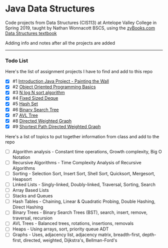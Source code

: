 # Java Data Structures

Code projects from Data Structures (CIS113) at Antelope Valley College in Spring 2019, 
taught by Nathan Wonnacott BSCS, using the [zyBooks.com Data Structures textbook](https://learn.zybooks.com/zybook/DataStructuresEssentialsR51)

Adding info and notes after all the projects are added
___
### Todo List
Here's the list of assignment projects I have to find and add to this repo 
* [X] \#1 [Introduction Java Project - Painting the Wall](https://github.com/wforbes/JavaDataStructures/blob/master/src/net/wforbes/javadatastructures/introtojava/PaintEstimator.java)
* [X] \#2 [Object Oriented Programming Basics](https://github.com/wforbes/JavaDataStructures/tree/master/src/net/wforbes/javadatastructures/oopbasics)
* [X] \#3 [N log N sort algorithm](https://github.com/wforbes/JavaDataStructures/blob/master/src/net/wforbes/javadatastructures/sort/MergeSort.java)
* [X] \#4 [Fixed Sized Deque](https://github.com/wforbes/JavaDataStructures/blob/master/src/net/wforbes/javadatastructures/deque/FixedSizedDeque.java)
* [X] \#5 [Hash Set](https://github.com/wforbes/JavaDataStructures/blob/master/src/net/wforbes/javadatastructures/hashset/LinearProbingHashSet.java)
* [X] \#6 [Binary Search Tree](https://github.com/wforbes/JavaDataStructures/blob/master/src/net/wforbes/javadatastructures/tree/BinarySearchTree.java)
* [X] \#7 [AVL Tree](https://github.com/wforbes/JavaDataStructures/blob/master/src/net/wforbes/javadatastructures/tree/AVLTree.java)
* [X] \#8 [Directed Weighted Graph](https://github.com/wforbes/JavaDataStructures/blob/master/src/net/wforbes/javadatastructures/graph/DirectedWeightedGraph.java)
* [X] \#9 [Shortest Path Directed Weighted Graph](https://github.com/wforbes/JavaDataStructures/blob/master/src/net/wforbes/javadatastructures/graph/ShortestPathDWGraph.java)

Here's a list of topics to put together information from class and add to the repo
* [ ] Algorithm analysis - Constant time operations, Growth complexity, Big O Notation
* [ ] Recursive Algorithms - Time Complexity Analysis of Recursive Algorithms
* [ ] Sorting - Selection Sort, Insert Sort, Shell Sort, Quicksort, Mergesort, Heapsort
* [ ] Linked Lists - Singly-linked, Doubly-linked, Traversal, Sorting, Search
* [ ] Array Based Lists
* [ ] Stacks and Queues
* [ ] Hash Tables - Chaining, Linear & Quadratic Probing, Double Hashing, Direct Hashing
* [ ] Binary Trees - Binary Search Trees (BST), search, insert, remove, traversal, recursion
* [ ] AVL Trees - Balanced trees, rotations, insertions, removals
* [ ] Heaps - Using arrays, sort, priority queue ADT
* [ ] Graphs - Uses, adjacency list, adjacency matrix, breadth-first, depth-first, directed, weighted, Dijkstra's, Bellman-Ford's  